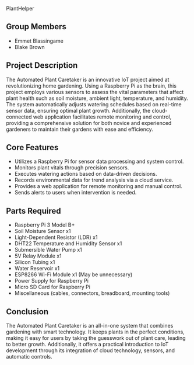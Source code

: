 PlantHelper

## Group Members
- Emmet Blassingame
- Blake Brown

## Project Description
The Automated Plant Caretaker is an innovative IoT project aimed at revolutionizing home gardening. Using a Raspberry Pi as the brain, this project employs various sensors to assess the vital parameters that affect plant health such as soil moisture, ambient light, temperature, and humidity. The system automatically adjusts watering schedules based on real-time sensor data, ensuring optimal plant growth. Additionally, the cloud-connected web application facilitates remote monitoring and control, providing a comprehensive solution for both novice and experienced gardeners to maintain their gardens with ease and efficiency.

## Core Features
- Utilizes a Raspberry Pi for sensor data processing and system control.
- Monitors plant vitals through precision sensors.
- Executes watering actions based on data-driven decisions.
- Records environmental data for trend analysis via a cloud service.
- Provides a web application for remote monitoring and manual control.
- Sends alerts to users when intervention is needed.

## Parts Required
- Raspberry Pi 3 Model B+
- Soil Moisture Sensor x1
- Light-Dependent Resistor (LDR) x1
- DHT22 Temperature and Humidity Sensor x1
- Submersible Water Pump x1
- 5V Relay Module x1
- Silicon Tubing x1
- Water Reservoir x1
- ESP8266 Wi-Fi Module x1 (May be unnecessary)
- Power Supply for Raspberry Pi
- Micro SD Card for Raspberry Pi
- Miscellaneous (cables, connectors, breadboard, mounting tools)

## Conclusion
The Automated Plant Caretaker is an all-in-one system that combines gardening with smart technology. It keeps plants in the perfect conditions, making it easy for users by taking the guesswork out of plant care, leading to better growth. Additionally, it offers a practical introduction to IoT development through its integration of cloud technology, sensors, and automatic controls.
